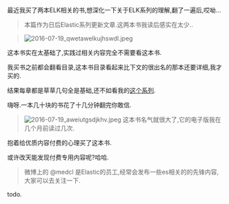 最近我买了两本ELK相关的书,想深化一下关于ELK系列的理解,翻了一遍后,哎呦... 

> 本篇作为日后Elastic系列更新文章.这两本书我读后感实在太少.. 

> ![2016-07-19_qwetawelkujhswdl.jpeg](https://o4dyfn0ef.qnssl.com/image/2016-07-19_qwetawelkujhswdl.jpeg?imageView2/2/h/200) 

这本书实在太基础了,实践过相关内容完全不需要看这本书. 

我买书之前都会翻看目录,这本书目录看起来比下文的很出名的那本还要详细,我才买的. 

结果每章都是草草几句全是基础,还不如看我的[这个系列](http://www.slahser.com/2016/04/21/日志监控平台搭建-关于Flume-Kafka-ELK/). 

嗨呀.一本几十块的书花了十几分钟翻完你敢信.  

> ![2016-07-19_aweiutgsdjkhv.jpeg](https://o4dyfn0ef.qnssl.com/image/2016-07-19_aweiutgsdjkhv.jpeg?imageView2/2/h/200) 
> 这本书名气就很大了,它的电子版我在几个月前读过几次. 

抱着给优质内容付费的心理买了这本书. 

或许改天能发现付费专用内容呢?哈哈. 

> 微博上的 @medcl 是Elastic的员工,经常会发布一些es相关的的先锋内容,大家可以去关注一下. 

todo. 

